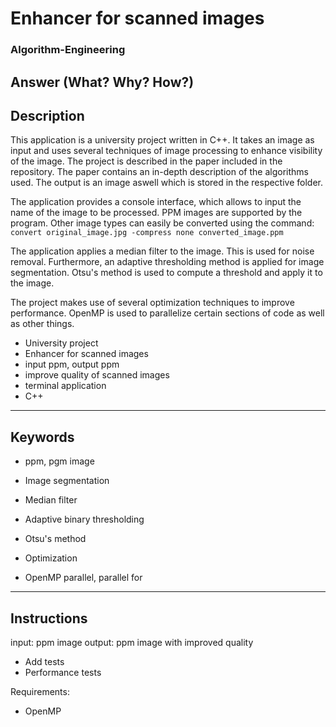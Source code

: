 # Enhancer for scanned images

### Algorithm-Engineering

## Answer (What? Why? How?)

## Description

This application is a university project written in C++. It takes an image as input and uses several techniques of image processing to enhance visibility of the image. The project is described in the paper included in the repository. The paper contains an in-depth description of the algorithms used.
The output is an image aswell which is stored in the respective folder.

The application provides a console interface, which allows to input the name of the image to be processed. PPM images are supported by the program. Other image types can easily be converted using the command: <br>
`convert original_image.jpg -compress none converted_image.ppm`

The application applies a median filter to the image. This is used for noise removal.
Furthermore, an adaptive thresholding method is applied for image segmentation. Otsu's method is used to compute a threshold and apply it to the image.

The project makes use of several optimization techniques to improve performance. OpenMP is used to parallelize certain sections of code as well as other things.

- University project
- Enhancer for scanned images
- input ppm, output ppm
- improve quality of scanned images
- terminal application
- C++

---

## Keywords

- ppm, pgm image

- Image segmentation
- Median filter

- Adaptive binary thresholding
- Otsu's method

- Optimization
- OpenMP parallel, parallel for

---

## Instructions

input: ppm image
output: ppm image with improved quality

- Add tests
- Performance tests

Requirements:

- OpenMP
